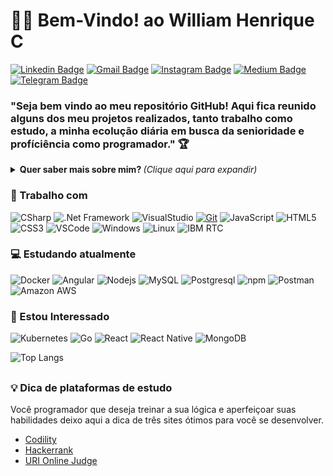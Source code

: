

<!--
### Hi there 👋
**williamWHC/williamWHC** is a ✨ _special_ ✨ repository because its `README.md` (this file) appears on your GitHub profile.

Here are some ideas to get you started:

- 🔭 I’m currently working on ...
- 🌱 I’m currently learning ...
- 👯 I’m looking to collaborate on ...
- 🤔 I’m looking for help with ...
- 💬 Ask me about ...
- 📫 How to reach me: ...
- 😄 Pronouns: ...
- ⚡ Fun fact: ...
-->

<h1>
<g-emoji class="g-emoji" alias="man_technologist" fallback-src="https://github.githubassets.com/images/icons/emoji/unicode/1f468-1f4bb.png">👨&zwj;💻</g-emoji>
 Bem-Vindo! ao William Henrique C
</h1>

<!--Aqui entra Linkdin / Hotmail ou Gmail/ Instagram/  Youtube / Twitch -->
[![Linkedin Badge](https://img.shields.io/badge/-William-blue?style=flat-square&logo=Linkedin&logoColor=white&link=https://www.linkedin.com/in/william-henrique-cirino-451704122/)](https://www.linkedin.com/in/william-henrique-cirino-451704122/)
[![Gmail Badge](https://img.shields.io/badge/-williamhenriquecirino@hotmail.com-c14438?style=flat-square&logo=Gmail&logoColor=white&link=mailto:williamhenriquecirino@gmail.com)](mailto:williamhenriquecirino@gmail.com)
[![Instagram Badge](https://img.shields.io/badge/-william-a43b9d?style=flat-square&logo=Instagram&logoColor=white&link=https://www.instagram.com/williamhenriquecirino/)](https://www.instagram.com/williamhenriquecirino/)
[![Medium Badge](https://img.shields.io/badge/-william-black?style=flat-square&labelColor=black&logo=medium&logoColor=white&link=https://medium.com/)](https://medium.com/)
[![Telegram Badge](https://img.shields.io/badge/-Telegram-1ca0f1?style=flat-square&labelColor=1ca0f1&logo=telegram&logoColor=white&link=https://t.me//)](https://t.me//)

<!--Texto Rapido-->
<h3>
  "Seja bem vindo ao meu repositório GitHub! Aqui fica reunido alguns dos meu projetos realizados, tanto trabalho como estudo, a minha ecolução diária em busca da senioridade e profíciência como programador."
  <g-emoji class="g-emoji" alias="trophy" fallback-src="https://github.githubassets.com/images/icons/emoji/unicode/1f3c6.png">🏆</g-emoji>
</h3>

<!--Mais sobre mim-->
<details>
<summary> <b> Quer saber mais sobre mim? </b> <i>(Clique aqui para expandir)</i> </summary>
<h3><a id="user-content--sobre-mim" class="anchor" aria-hidden="true" href="#-sobre-mim"><svg class="octicon octicon-link" viewBox="0 0 16 16" version="1.1" width="16" height="16" aria-hidden="true"><path fill-rule="evenodd" d="M7.775 3.275a.75.75 0 001.06 1.06l1.25-1.25a2 2 0 112.83 2.83l-2.5 2.5a2 2 0 01-2.83 0 .75.75 0 00-1.06 1.06 3.5 3.5 0 004.95 0l2.5-2.5a3.5 3.5 0 00-4.95-4.95l-1.25 1.25zm-4.69 9.64a2 2 0 010-2.83l2.5-2.5a2 2 0 012.83 0 .75.75 0 001.06-1.06 3.5 3.5 0 00-4.95 0l-2.5 2.5a3.5 3.5 0 004.95 4.95l1.25-1.25a.75.75 0 00-1.06-1.06l-1.25 1.25a2 2 0 01-2.83 0z"></path></svg></a><g-emoji class="g-emoji" alias="book" fallback-src="https://github.githubassets.com/images/icons/emoji/unicode/1f4d6.png">📖</g-emoji> Sobre mim</h3>
<p>
  Sou desenvolvedor fullstack, comecei minha jornada profissional ingressando na faculdade de Sistemas de Informação em 2018, atualmente estou trabalhando em projetos das squad de automações do Itaú Unibanco, Desenvolvendo aplicações para facilitar e automatizar os processos interno da empresa.
  </p>
<p>
  Meu hobby é pescar, sair com a familia e filhos e tenho conhecimentos em vendas, gosto de atuar tanto front-end como back-end também, por isso me considero fullstack porque consigo passar por todos esses processos, gosto de DevOps também utilizando a AWS. Sou muito curioso, e gosto de ler muitos livros de programação.
  </p>
<p>
  Hoje estou estudando para evoluir minhas habilidades e ser capaz de criar soluções que auxiliem as empresas a automatizar seus processos, E atrair mais clientes e fidelizarem clientes, através de sistemas, aplicativos, web sites otimizados com SEO, campanhas e captação de leads. Acredito que a união da tecnologia com o marketing e a arte, cria um sistema diferenciado que proporciona uma experiência rica para os usuários.
Minha jornada diária é adquirir os conhecimentos necessários, colocar a mão na massa para criar essas soluções para as pessoas e me divertir no processo.
 <!--Estatistica Aqui-->
 
![Anurag's github stats](https://github-readme-stats.vercel.app/api?username=william&show_icons=true&theme=dracula)
<p>Obs: utilizo a ferramenta da IBM RTC pra fazer o merge dos projetos atuais no trabalho.</p>

  </p>
</details>



<h3>
<g-emoji class="g-emoji" alias="briefcase" fallback-src="https://github.githubassets.com/images/icons/emoji/unicode/1f4bc.png">💼</g-emoji>
Trabalho com
</h3>
<!--skill-->
<p>
 
![CSharp](https://img.shields.io/badge/-CSharp-239120?style=flat-square&logo=C-Sharp&logoColor=white)
![.Net Framework](https://img.shields.io/badge/-Framework-5C2D91?style=flat-square&logo=.NET&logoColor=white)
![VisualStudio](https://img.shields.io/badge/-Visual%20Studio-5C2D91?style=flat-square&logo=visual-studio&logoColor=white)
<a target="_blank" rel="noopener noreferrer" href="https://camo.githubusercontent.com/561f3d4fd727fcca82984c91a65eca069ff34a435072158f6947c4ca52370eae/68747470733a2f2f696d672e736869656c64732e696f2f62616467652f2d4769742d4630353033323f7374796c653d666c61742d737175617265266c6f676f3d676974266c6f676f436f6c6f723d7768697465"><img src="https://camo.githubusercontent.com/561f3d4fd727fcca82984c91a65eca069ff34a435072158f6947c4ca52370eae/68747470733a2f2f696d672e736869656c64732e696f2f62616467652f2d4769742d4630353033323f7374796c653d666c61742d737175617265266c6f676f3d676974266c6f676f436f6c6f723d7768697465" alt="Git" data-canonical-src="https://img.shields.io/badge/-Git-F05032?style=flat-square&amp;logo=git&amp;logoColor=white" style="max-width:100%;"></a>
![JavaScript](https://img.shields.io/badge/-JavaScript-F7B93E?style=flat-square&logo=javascript&logoColor=fff)
![HTML5](https://img.shields.io/badge/-HTML5-E34F26?style=flat-square&logo=html5&logoColor=white)
![CSS3](https://img.shields.io/badge/-CSS3-549FDE?style=flat-square&logo=css3&logoColor=white)
![VSCode](https://img.shields.io/badge/-VSCode-0085D1?style=flat-square&logo=visual-studio-code&logoColor=white)
![Windows](https://img.shields.io/badge/-Windows-00ADEF?style=flat-square&logo=windows&logoColor=white)
![Linux](https://img.shields.io/badge/-Linux-16C60C?style=flat-square&logo=linux&logoColor=white)
![IBM RTC](https://img.shields.io/badge/-RTC-054ADA?style=flat-square&logo=IBM&logoColor=white)



<h3>
  <g-emoji class="g-emoji" alias="computer" fallback-src="https://github.githubassets.com/images/icons/emoji/unicode/1f4bb.png">💻</g-emoji>
  Estudando atualmente
</h3>
<!--skill-->
<p>
 
![Docker](https://img.shields.io/badge/-Docker-46a2f1?style=flat-square&logo=docker&logoColor=white)
![Angular](https://img.shields.io/badge/-Angular-DD0031?style=flat-square&logo=Angular&logoColor=white)
![Nodejs](https://img.shields.io/badge/-Node.js-43853d?style=flat-square&logo=Node.js&logoColor=white)
![MySQL](https://img.shields.io/badge/-MySQL-00758F?style=flat-square&logo=mysql&logoColor=white)
![Postgresql](https://img.shields.io/badge/-Postgresql-32648D?style=flat-square&logo=postgresql&logoColor=white)
![npm](https://img.shields.io/badge/-NPM-CB3837?style=flat-square&logo=npm&logoColor=white)
![Postman](https://img.shields.io/badge/-Postman-FD602F?style=flat-square&logo=postman&logoColor=white)
![Amazon AWS](https://img.shields.io/badge/Amazon%20Web%20Services-222E3C?style=flat-square&logo=amazon-aws&logoColor=F89500)

</p>
  <h3>
<g-emoji class="g-emoji" alias="eyes" fallback-src="https://github.githubassets.com/images/icons/emoji/unicode/1f440.png">👀</g-emoji>
Estou Interessado
  </h3>
<!--skill-->
<p>
  
![Kubernetes](https://img.shields.io/badge/-Kubernetes-316AE0?style=flat-square&logo=kubernetes&logoColor=white)
![Go](https://img.shields.io/badge/-Go-69d7e2?style=flat-square&logo=go&logoColor=white)
![React](https://img.shields.io/badge/-React.js-45b8d8?style=flat-square&logo=react&logoColor=white)
![React Native](https://img.shields.io/badge/-React%20Native-45b8d8?style=flat-square&logo=react&logoColor=white)
![MongoDB](https://img.shields.io/badge/-MongoDB-13aa52?style=flat-square&logo=mongodb&logoColor=white)


</p>

<!--Most Used Languages-->
<p>
  
![Top Langs](https://github-readme-stats.vercel.app/api/top-langs/?username=williamWHC&layout=compact)
</p>
<h2></h2>

<h3>
<g-emoji class="g-emoji" alias="bulb" fallback-src="https://github.githubassets.com/images/icons/emoji/unicode/1f4a1.png">💡</g-emoji>
  Dica de plataformas de estudo
</h3>
<p>
  Você programador que deseja treinar a sua lógica e aperfeiçoar suas habilidades deixo aqui a dica de três sites ótimos para você se desenvolver.
</p>

<ul>
  <li>
    <a href="https://app.codility.com/programmers/" rel="nofollow">Codility</a>
  </li>
  <li>
    <a href="https://www.hackerrank.com/" rel="nofollow">Hackerrank</a>
  </li>
  <li>
    <a href="https://www.urionlinejudge.com.br/judge/en/login" rel="nofollow">URI Online Judge</a>
  </li>
</ul> 
